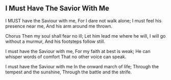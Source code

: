 ## I Must Have The Savior With Me

I MUST have the Saviour with me,
For I dare not walk alone;
I must feel his presence near me,
And his arm around me thrown.

Chorus
Then my soul shall fear no ill;
Let him lead me where he will,
I will go without a murmur,
And his footsteps follow still.

I must have the Saviour with me,
For my faith at best is weak;
He can whisper words of comfort
That no other voice can speak.

I must have the Saviour with me
In the onward march of life;
Through the tempest and the sunshine,
Through the battle and the strife.